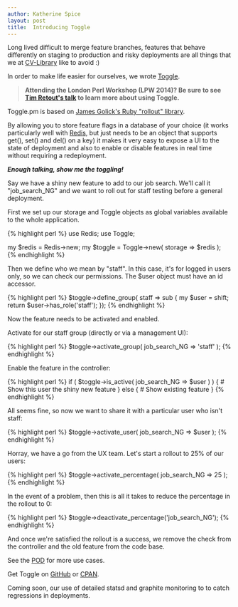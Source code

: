 ```yaml
---
author: Katherine Spice
layout: post
title:  Introducing Toggle
---
```

Long lived difficult to merge feature branches, features that behave differently on staging to production and risky deployments are all things that we at [CV-Library](http://www.cv-library.co.uk/) like to avoid :) 

In order to make life easier for ourselves, we wrote [Toggle](https://metacpan.org/pod/distribution/Toggle).

> **Attending the London Perl Workshop (LPW 2014)? Be sure to see [Tim Retout's talk](http://act.yapc.eu/lpw2014/talk/5734) to learn more about using Toggle.**

Toggle.pm is based on [James Golick's Ruby "rollout" library](https://github.com/FetLife/rollout).

By allowing you to store feature flags in a database of your choice (it works particularly well with [Redis](http://redis.io/), but just needs to be an object that supports get(), set() and del() on a key) it makes it very easy to expose a UI to the state of deployment and also to enable or disable features in real time without requiring a redeployment.

**_Enough talking, show me the toggling!_**

Say we have a shiny new feature to add to our job search. We'll call it  "job_search_NG" and we want to roll out for staff testing before a general deployment.

First we set up our storage and Toggle objects as global variables available to the whole application.

{% highlight perl %}
use Redis;
use Toggle;

my $redis  = Redis->new;
my $toggle = Toggle->new( storage => $redis );
{% endhighlight %}

Then we define who we mean by "staff". In this case, it's for logged in users only, so we can check our permissions. The $user object must have an id accessor.

{% highlight perl %}
$toggle->define_group( staff => sub {
    my $user = shift;
    return $user->has_role('staff');
});
{% endhighlight %}

Now the feature needs to be activated and enabled.

Activate for our staff group (directly or via a management UI):

{% highlight perl %}
$toggle->activate_group( job_search_NG => 'staff' );
{% endhighlight %}

Enable the feature in the controller:

{% highlight perl %}
if ( $toggle->is_active( job_search_NG => $user ) ) {
    # Show this user the shiny new feature
} else {
    # Show existing feature
}
{% endhighlight %}

All seems fine, so now we want to share it with a particular user who isn't staff:

{% highlight perl %}
$toggle->activate_user( job_search_NG => $user );
{% endhighlight %}

Horray, we have a go from the UX team. Let's start a rollout to 25% of our users:

{% highlight perl %}
$toggle->activate_percentage( job_search_NG => 25 );
{% endhighlight %}

In the event of a problem, then this is all it takes to reduce the percentage in the rollout to 0:

{% highlight perl %}
$toggle->deactivate_percentage('job_search_NG');
{% endhighlight %}

And once we're satisfied the rollout is a success, we remove the check from the controller and the old feature from the code base.

See the [POD](https://metacpan.org/pod/distribution/Toggle/lib/Toggle.pod) for more use cases. 

Get Toggle on [GitHub](https://github.com/cv-library/Toggle) or [CPAN](https://metacpan.org/release/Toggle).

Coming soon, our use of detailed statsd and graphite monitoring to to catch regressions in deployments.
